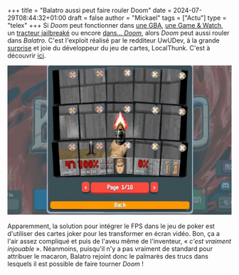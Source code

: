 +++
title = "Balatro aussi peut faire rouler Doom"
date = 2024-07-29T08:44:32+01:00
draft = false
author = "Mickael"
tags = ["Actu"]
type = "telex"
+++
Si *Doom* peut fonctionner dans [une GBA](https://itrunsdoom.tumblr.com/post/686594124750651392/the-game-boy-advance-it-almost-ran-quake-a-tech), [une Game & Watch](https://itrunsdoom.tumblr.com/post/636101690695761920/the-nintendo-game-watch-super-mario-bros-yeah), un [tracteur jailbreaké](https://x.com/kwiens/status/1558688970799648769) ou encore [dans… *Doom*](https://itrunsdoom.tumblr.com/post/689668091900313600/this-is-clearly-in-full-defiance-of-god-satan), alors *Doom* peut aussi rouler dans *Balatro*. C'est l'exploit réalisé par le redditeur UwUDev, à la grande [surprise](https://x.com/LocalThunk/status/1816567788078870924) et joie du développeur du jeu de cartes, LocalThunk. C'est à découvrir [ici](https://www.reddit.com/r/balatro/comments/1eby5y7/literally_nobody_asked_for_it_but_here_it_is_doom/).

![Doom Balatro](doom-balatro.jpg "")

Apparemment, la solution pour intégrer le FPS dans le jeu de poker est d'utiliser des cartes joker pour les transformer en écran vidéo. Bon, ça a l'air assez compliqué et puis de l'aveu même de l'inventeur, « *c'est vraiment injouable* ». Néanmoins, puisqu'il n'y a pas vraiment de standard pour attribuer le macaron, Balatro rejoint donc le palmarès des trucs dans lesquels il est possible de faire tourner *Doom* !